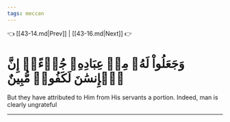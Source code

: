 ```yaml
---
tags: meccan
---
```


👈 [[43-14.md|Prev]] | [[43-16.md|Next]] 👉

# وَجَعَلُواْ لَهُۥ مِنۡ عِبَادِهِۦ جُزۡءًاۚ إِنَّ ٱلۡإِنسَٰنَ لَكَفُورٞ مُّبِينٌ

But they have attributed to Him from His servants a portion. Indeed, man is clearly ungrateful

---

